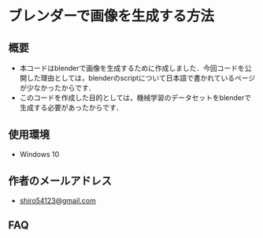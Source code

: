 # ブレンダーで画像を生成する方法

## 概要
- 本コードはblenderで画像を生成するために作成しました．今回コードを公開した理由としては，blenderのscriptについて日本語で書かれているページが少なかったからです．
- このコードを作成した目的としては，機械学習のデータセットをblenderで生成する必要があったからです．

## 使用環境
- Windows 10

## 作者のメールアドレス
- shiro54123@gmail.com

## FAQ




